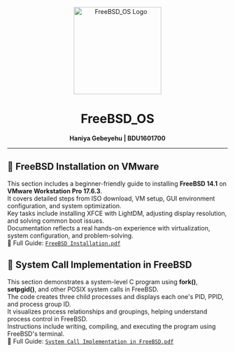 
<p align="center">
  <img src="logo.png" alt="FreeBSD_OS Logo" width="200"/>
</p>

<h1 align="center">FreeBSD_OS</h1>

<p align="center">
  <strong>Haniya Gebeyehu | BDU1601700</strong>
</p>

---


## 🧰 FreeBSD Installation on VMware

This section includes a beginner-friendly guide to installing **FreeBSD 14.1** on **VMware Workstation Pro 17.6.3**.  
It covers detailed steps from ISO download, VM setup, GUI environment configuration, and system optimization.  
Key tasks include installing XFCE with LightDM, adjusting display resolution, and solving common boot issues.  
Documentation reflects a real hands-on experience with virtualization, system configuration, and problem-solving.  
📄 Full Guide: [`FreeBSD Installation.pdf`](./FreeBSD%20Installation.pdf)


## 🔧 System Call Implementation in FreeBSD

This section demonstrates a system-level C program using **fork()**, **setpgid()**, and other POSIX system calls in FreeBSD.  
The code creates three child processes and displays each one's PID, PPID, and process group ID.  
It visualizes process relationships and groupings, helping understand process control in FreeBSD.  
Instructions include writing, compiling, and executing the program using FreeBSD's terminal.  
📄 Full Guide: [`System Call Implementation in FreeBSD.pdf`](./System%20Call%20Implementation%20in%20FreeBSD.pdf)
